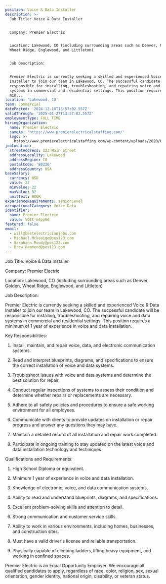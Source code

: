 ```yaml
---
position: Voice & Data Installer
description: >-
  Job Title: Voice & Data Installer


  Company: Premier Electric


  Location: Lakewood, CO (including surrounding areas such as Denver, Golden,
  Wheat Ridge, Englewood, and Littleton)


  Job Description:


  Premier Electric is currently seeking a skilled and experienced Voice & Data
  Installer to join our team in Lakewood, CO. The successful candidate will be
  responsible for installing, troubleshooting, and repairing voice and data
  systems in commercial and residential settings. This position requires a
  min...
location: 'Lakewood, CO'
team: Commercial
datePosted: '2024-12-18T13:57:02.557Z'
validThrough: '2025-01-27T13:57:02.557Z'
employmentType: FULL_TIME
hiringOrganization:
  name: Premier Electric
  sameAs: 'https://www.premierelectricalstaffing.com/'
  logo: >-
    https://www.premierelectricalstaffing.com/wp-content/uploads/2020/05/Premier-Electrical-Staffing-logo.png
jobLocation:
  streetAddress: 123 Main Street
  addressLocality: Lakewood
  addressRegion: CO
  postalCode: '80226'
  addressCountry: USA
baseSalary:
  currency: USD
  value: 27
  minValue: 22
  maxValue: 32
  unitText: HOUR
experienceRequirements: seniorLevel
occupationalCategory: Voice Data
identifier:
  name: Premier Electric
  value: VOIC-m4pp6d
featured: false
email:
  - will@bestelectricianjobs.com
  - Michael.Mckeaige@pes123.com
  - Sarahann.Moody@pes123.com
  - Drew.Hammond@pes123.com
---
```




Job Title: Voice & Data Installer

Company: Premier Electric

Location: Lakewood, CO (including surrounding areas such as Denver, Golden, Wheat Ridge, Englewood, and Littleton)

Job Description:

Premier Electric is currently seeking a skilled and experienced Voice & Data Installer to join our team in Lakewood, CO. The successful candidate will be responsible for installing, troubleshooting, and repairing voice and data systems in commercial and residential settings. This position requires a minimum of 1 year of experience in voice and data installation.

Key Responsibilities:

1. Install, maintain, and repair voice, data, and electronic communication systems.

2. Read and interpret blueprints, diagrams, and specifications to ensure the correct installation of voice and data systems.

3. Troubleshoot issues with voice and data systems and determine the best solution for repair.

4. Conduct regular inspections of systems to assess their condition and determine whether repairs or replacements are necessary.

5. Adhere to all safety policies and procedures to ensure a safe working environment for all employees.

6. Communicate with clients to provide updates on installation or repair progress and answer any questions they may have.

7. Maintain a detailed record of all installation and repair work completed.

8. Participate in ongoing training to stay updated on the latest voice and data installation technology and techniques.

Qualifications and Requirements:

1. High School Diploma or equivalent.

2. Minimum 1 year of experience in voice and data installation.

3. Knowledge of electronic, voice, and data communication systems.

4. Ability to read and understand blueprints, diagrams, and specifications.

5. Excellent problem-solving skills and attention to detail.

6. Strong communication and customer service skills.

7. Ability to work in various environments, including homes, businesses, and construction sites.

8. Must have a valid driver's license and reliable transportation.

9. Physically capable of climbing ladders, lifting heavy equipment, and working in confined spaces.

Premier Electric is an Equal Opportunity Employer. We encourage all qualified candidates to apply, regardless of race, color, religion, sex, sexual orientation, gender identity, national origin, disability, or veteran status.
